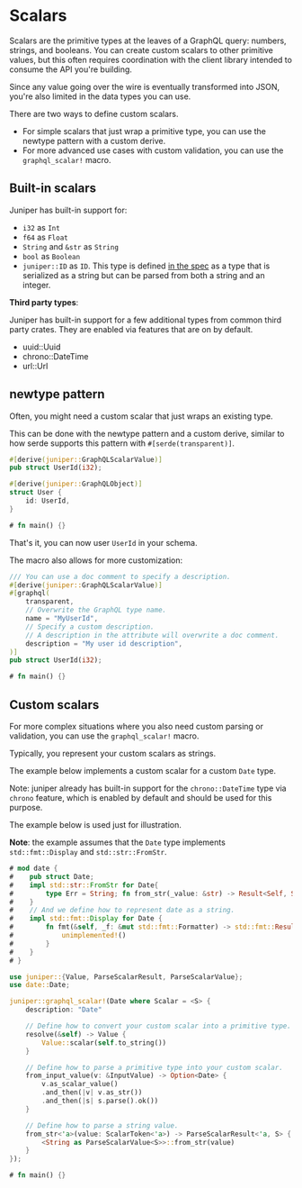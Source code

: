 # Scalars

Scalars are the primitive types at the leaves of a GraphQL query: numbers,
strings, and booleans. You can create custom scalars to other primitive values,
but this often requires coordination with the client library intended to consume
the API you're building.

Since any value going over the wire is eventually transformed into JSON, you're
also limited in the data types you can use. 

There are two ways to define custom scalars. 
* For simple scalars that just wrap a primitive type, you can use the newtype pattern with
a custom derive. 
* For more advanced use cases with custom validation, you can use
the `graphql_scalar!` macro.


## Built-in scalars

Juniper has built-in support for:

* `i32` as `Int`
* `f64` as `Float`
* `String` and `&str` as `String`
* `bool` as `Boolean`
* `juniper::ID` as `ID`. This type is defined [in the
  spec](http://facebook.github.io/graphql/#sec-ID) as a type that is serialized
  as a string but can be parsed from both a string and an integer.

**Third party types**:

Juniper has built-in support for a few additional types from common third party
crates. They are enabled via features that are on by default.

* uuid::Uuid
* chrono::DateTime
* url::Url

## newtype pattern

Often, you might need a custom scalar that just wraps an existing type. 

This can be done with the newtype pattern and a custom derive, similar to how
serde supports this pattern with `#[serde(transparent)]`.

```rust
#[derive(juniper::GraphQLScalarValue)]
pub struct UserId(i32);

#[derive(juniper::GraphQLObject)]
struct User {
    id: UserId,
}

# fn main() {}
```

That's it, you can now user `UserId` in your schema.

The macro also allows for more customization:

```rust
/// You can use a doc comment to specify a description.
#[derive(juniper::GraphQLScalarValue)]
#[graphql(
    transparent,
    // Overwrite the GraphQL type name.
    name = "MyUserId",
    // Specify a custom description.
    // A description in the attribute will overwrite a doc comment.
    description = "My user id description",
)]
pub struct UserId(i32);

# fn main() {}
```

## Custom scalars

For more complex situations where you also need custom parsing or validation, 
you can use the `graphql_scalar!` macro.

Typically, you represent your custom scalars as strings.

The example below implements a custom scalar for a custom `Date` type.

Note: juniper already has built-in support for the `chrono::DateTime` type 
via `chrono` feature, which is enabled by default and should be used for this 
purpose.

The example below is used just for illustration.

**Note**: the example assumes that the `Date` type implements
`std::fmt::Display` and `std::str::FromStr`.


```rust
# mod date { 
#    pub struct Date; 
#    impl std::str::FromStr for Date{ 
#        type Err = String; fn from_str(_value: &str) -> Result<Self, Self::Err> { unimplemented!() }
#    }
#    // And we define how to represent date as a string.
#    impl std::fmt::Display for Date {
#        fn fmt(&self, _f: &mut std::fmt::Formatter) -> std::fmt::Result {
#            unimplemented!()
#        }
#    }
# }

use juniper::{Value, ParseScalarResult, ParseScalarValue};
use date::Date;

juniper::graphql_scalar!(Date where Scalar = <S> {
    description: "Date"

    // Define how to convert your custom scalar into a primitive type.
    resolve(&self) -> Value {
        Value::scalar(self.to_string())
    }

    // Define how to parse a primitive type into your custom scalar.
    from_input_value(v: &InputValue) -> Option<Date> {
        v.as_scalar_value()
        .and_then(|v| v.as_str())
        .and_then(|s| s.parse().ok())
    }

    // Define how to parse a string value.
    from_str<'a>(value: ScalarToken<'a>) -> ParseScalarResult<'a, S> {
        <String as ParseScalarValue<S>>::from_str(value)
    }
});

# fn main() {}
```
